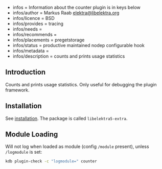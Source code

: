 - infos = Information about the counter plugin is in keys below
- infos/author = Markus Raab <elektra@libelektra.org>
- infos/licence = BSD
- infos/provides = tracing
- infos/needs =
- infos/recommends =
- infos/placements = pregetstorage
- infos/status = productive maintained nodep configurable hook
- infos/metadata =
- infos/description = counts and prints usage statistics

## Introduction

Counts and prints usage statistics.
Only useful for debugging the plugin framework.

## Installation

See [installation](/doc/INSTALL.md).
The package is called `libelektra5-extra`.

## Module Loading

Will not log when loaded as module (config `/module` present), unless `/logmodule` is set:

```sh
kdb plugin-check -c "logmodule=" counter
```
